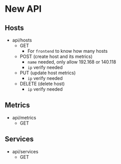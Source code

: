 # New API

## Hosts

- api/hosts
  - GET
    - For `frontend` to know how many hosts
  - POST (create host and its metrics)
    - `name` needed, only allow 192.168 or 140.118
    - `ip` verify needed
  - PUT (update host metrics)
    - `ip` verify needed
  - DELETE (delete host)
    - `ip` verify needed

## Metrics

- api/metrics
  - GET

## Services

- api/services
  - GET
